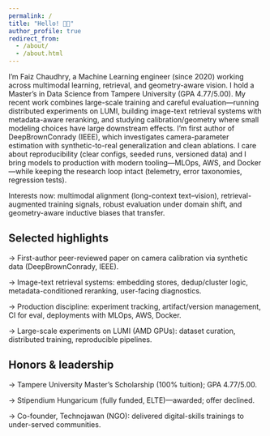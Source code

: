 ```yaml
---
permalink: /
title: "Hello! 👋🏾"
author_profile: true
redirect_from: 
  - /about/
  - /about.html
---
```


I’m Faiz Chaudhry, a Machine Learning engineer (since 2020) working across multimodal learning, retrieval, and geometry-aware vision. I hold a Master’s in Data Science from Tampere University (GPA 4.77/5.00). My recent work combines large-scale training and careful evaluation—running distributed experiments on LUMI, building image-text retrieval systems with metadata-aware reranking, and studying calibration/geometry where small modeling choices have large downstream effects. I’m first author of DeepBrownConrady (IEEE), which investigates camera-parameter estimation with synthetic-to-real generalization and clean ablations. I care about reproducibility (clear configs, seeded runs, versioned data) and I bring models to production with modern tooling—MLOps, AWS, and Docker—while keeping the research loop intact (telemetry, error taxonomies, regression tests).

Interests now: multimodal alignment (long-context text–vision), retrieval-augmented training signals, robust evaluation under domain shift, and geometry-aware inductive biases that transfer.

## Selected highlights

-> First-author peer-reviewed paper on camera calibration via synthetic data (DeepBrownConrady, IEEE).

-> Image-text retrieval systems: embedding stores, dedup/cluster logic, metadata-conditioned reranking, user-facing diagnostics.

-> Production discipline: experiment tracking, artifact/version management, CI for eval, deployments with MLOps, AWS, Docker.

-> Large-scale experiments on LUMI (AMD GPUs): dataset curation, distributed training, reproducible pipelines.

## Honors & leadership

-> Tampere University Master’s Scholarship (100% tuition); GPA 4.77/5.00.

-> Stipendium Hungaricum (fully funded, ELTE)—awarded; offer declined.

-> Co-founder, Technojawan (NGO): delivered digital-skills trainings to under-served communities.

